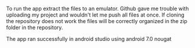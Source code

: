 To run the app extract the files to an emulator. Github gave me trouble with uploading my project and wouldn't let me push all files at once. If cloning the repository does not work the files will be correctly organized in the zip folder in the repository.

The app ran successfully in android studio using android 7.0 nougat
